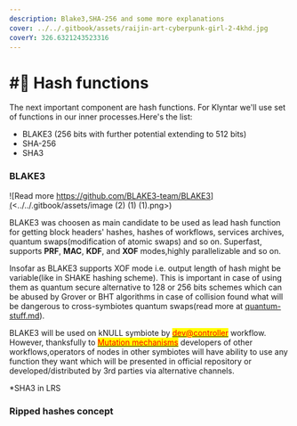 ```yaml
---
description: Blake3,SHA-256 and some more explanations
cover: ../../.gitbook/assets/raijin-art-cyberpunk-girl-2-4khd.jpg
coverY: 326.6321243523316
---
```


# #⃣ Hash functions

The next important component are hash functions. For Klyntar we'll use set of functions in our inner processes.Here's the list:

* BLAKE3 (256 bits with further potential extending to 512 bits)
* SHA-256
* SHA3

### BLAKE3

![Read more https://github.com/BLAKE3-team/BLAKE3](<../../.gitbook/assets/image (2) (1) (1).png>)

BLAKE3 was choosen as main candidate to be used as lead hash function for getting block headers' hashes, hashes of workflows, services archives, quantum swaps(modification of atomic swaps) and so on. Superfast, supports **PRF**, **MAC**, **KDF**, and **XOF** modes,highly parallelizable and so on.

Insofar as BLAKE3 supports XOF mode i.e. output length of hash might be variable(like in SHAKE hashing scheme). This is important in case of using them as quantum secure alternative to 128 or 256 bits schemes which can be abused by Grover or BHT algorithms in case of collision found what will be dangerous to cross-symbiotes quantum swaps(read more at [quantum-stuff.md](../quantum-stuff.md "mention")).

BLAKE3 will be used on kNULL symbiote by [<mark style="color:red;">dev@controller</mark>](../architecture/workflows.md) workflow. However, thanksfully to [<mark style="color:red;">Mutation mechanisms</mark>](../mutations.md) <mark style="color:red;"></mark> developers of other workflows,operators of nodes in other symbiotes will have ability to use any function they want which will be presented in official repository or developed/distributed by 3rd parties via alternative channels.

\*SHA3 in LRS

### Ripped hashes concept
